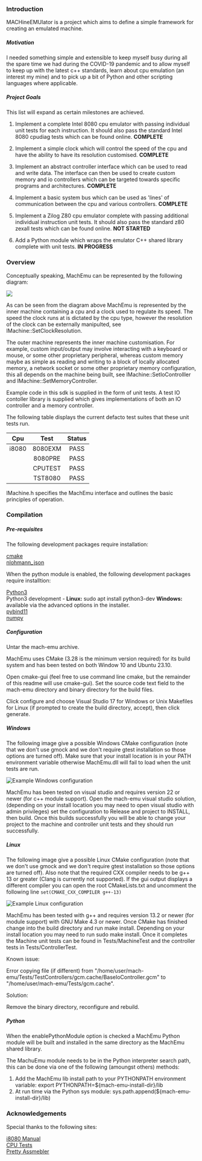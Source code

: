 
### Introduction

MACHineEMUlator is a project which aims to define a simple framework for creating an emulated machine.

##### Motivation

I needed something simple and extensible to keep myself busy during all the spare time we had during the COVID-19 pandemic
and to allow myself to keep up with the latest c++ standards, learn about cpu emulation (an interest my mine) and to pick up
a bit of Python and other scripting languages where applicable.

##### Project Goals

This list will expand as certain milestones are achieved.

1. Implement a complete Intel 8080 cpu emulator with passing individual unit tests for each instruction. It should also pass the standard Intel 8080 cpudiag tests which can be found online. **COMPLETE**

2. Implement a simple clock which will control the speed of the cpu and have the ability to have its resolution customised. **COMPLETE**

3. Implement an abstract controller interface which can be used to read and write data. The interface can then be used to create custom memory and io controllers which can be targeted towards specific programs and architectures. **COMPLETE**

4. Implement a basic system bus which can be used as 'lines' of communication between the cpu and various controllers. **COMPLETE**

5. Implement a Zilog Z80 cpu emulator complete with passing additional individual instruction unit tests. It should also pass the standard z80 zexall tests which can be found online. **NOT STARTED**

6. Add a Python module which wraps the emulator C++ shared library complete with unit tests. **IN PROGRESS**

### Overview

Conceptually speaking, MachEmu can be represented by the following diagram:

![](Docs/images/MachineDiagram.png)

As can be seen from the diagram above MachEmu is represented by the inner machine containing a cpu and a clock used to regulate its speed. The speed the clock runs at is dictated by the cpu type, however the resolution of the clock can be externally manipulted, see IMachine::SetClockResolution.

The outer machine represents the inner machine customisation. For example, custom input/output may involve interacting with a keyboard or mouse, or some other proprietary peripheral, whereas custom memory maybe as simple as reading and writing to a block of locally allocated memory, a network socket or some other proprietary memory configuration, this all depends on the machine being built, see IMachine::SetIoControlller and IMachine::SetMemoryController.

Example code in this sdk is supplied in the form of unit tests. A test IO contoller library is supplied which gives implementations of both an IO controller and
a memory controller.

The following table displays the current defacto test suites that these unit tests run.

| Cpu   | Test             | Status | 
|:-----:|:----------------:|:------:|
| i8080 | 8080EXM          | PASS   |
|       | 8080PRE          | PASS   |
|       | CPUTEST          | PASS   |
|       | TST8080          | PASS   |

IMachine.h specifies the MachEmu interface and outlines the basic principles of operation.

### Compilation

##### Pre-requisites

The following development packages require installation:

[cmake](https://cmake.org/download/)<br>
[nlohmann_json](https://github.com/nlohmann/json/releases)<br>

When the python module is enabled, the following development packages require installtion:

[Python3](https://www.python.org/downloads/windows/)<br>
Python3 development - **Linux:** sudo apt install python3-dev **Windows:** available via the advanced options in the installer.<br>
[pybind11](https://github.com/pybind/pybind11)<br>
[numpy](https://github.com/numpy/numpy)<br>

##### Configuration

Untar the mach-emu archive.

MachEmu uses CMake (3.28 is the minimum version required) for its build system and has been tested on both Window 10 and Ubuntu 23.10.

Open cmake-gui (feel free to use command line cmake, but the remainder of this readme will use cmake-gui). Set the source code text field to the mach-emu directory and binary directory for the build files.

Click configure and choose Visual Studio 17 for Windows or Unix Makefiles for Linux (if prompted to create the build directory, accept), then click generate.

##### Windows

The following image give a possible Windows CMake configuration (note that we don't use gmock and we don't require gtest installation so those options are turned off). Make sure that your install location is in your PATH environment variable otherwise MachEmu.dll will fail to load when the unit tests are run.

![Example Windows configuration](Docs/images/CMake(Windows).png)

MachEmu has been tested on visual studio and requires version 22 or newer (for c++ module support). Open the mach-emu visual studio solution, (depending on your install location you may need to open visual studio with admin privileges) set the configuration to Release and project to INSTALL, then build. Once this builds successfully you will be able to change your project to the machine and controller unit tests and they should run successfully.

##### Linux

The following image give a possible Linux CMake configuration (note that we don't use gmock and we don't require gtest installation so those options are turned off). Also note that the required CXX compiler needs to be g++ 13 or greater (Clang is currently not supported). If the gui output displays a different compiler you can open the root CMakeLists.txt and uncomment the following line `set(CMAKE_CXX_COMPILER g++-13)`

![Example Linux configuration](Docs/images/CMake(Linux).png)

MachEmu has been tested with g++ and requires version 13.2 or newer (for module support) with GNU Make 4.3 or newer. Once CMake has finished change into the build directory and run make install. Depending on your install location you may need to run sudo make install. Once it completes the Machine unit tests can be found in Tests/MachineTest and the controller tests in Tests/ControllerTest.

Known issue:

Error copying file (if different) from "/home/user/mach-emu/Tests/TestControllers/gcm.cache/BaseIoController.gcm" to "/home/user/mach-emu/Tests/gcm.cache".

Solution:

Remove the binary directory, reconfigure and rebuild.

##### Python

When the enablePythonModule option is checked a MachEmu Python module will be built and installed in the same directory as the MachEmu shared library.

The MachuEmu module needs to be in the Python interpreter search path, this can be done via one of the following (amoungst others) methods:

1. Add the MachEmu lib install path to your PYTHONPATH environment variable: export PYTHONPATH=${mach-emu-install-dir}/lib
2. At run time via the Python sys module: sys.path.append(${mach-emu-install-dir}/lib)

### Acknowledgements

Special thanks to the following sites:

[i8080 Manual](https://altairclone.com/downloads/manuals/8080%20Programmers%20Manual.pdf)<br>
[CPU Tests](https://altairclone.com/downloads/cpu_tests/)<br>
[Pretty Assmebler](https://caglrc.cc/~svo/i8080/)